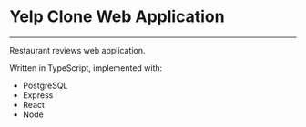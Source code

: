 # Yelp Clone Web Application
---
Restaurant reviews web application.

Written in TypeScript, implemented with:
* PostgreSQL
* Express
* React
* Node
